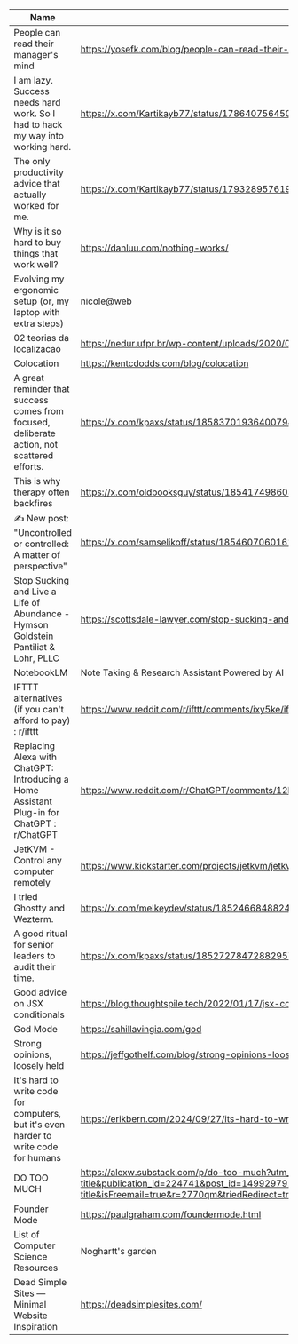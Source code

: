 | Name        | Link           | 
| ------------- | ------------ | 
| People can read their manager's mind | https://yosefk.com/blog/people-can-read-their-managers-mind.html |
  | I am lazy. Success needs hard work. So I had to hack my way into working hard. | https://x.com/Kartikayb77/status/1786407564504392047 |
  | The only productivity advice that actually worked for me. | https://x.com/Kartikayb77/status/1793289576192286872/photo/1 |
  | Why is it so hard to buy things that work well? | https://danluu.com/nothing-works/ |
  | Evolving my ergonomic setup (or, my laptop with extra steps) | nicole@web | https://www.ntietz.com/blog/evolving-ergo-setup/ |
  | 02 teorias da localizacao | https://nedur.ufpr.br/wp-content/uploads/2020/08/02-teorias-da-localizacao.pdf |
  | Colocation | https://kentcdodds.com/blog/colocation |
  | A great reminder that success comes from focused, deliberate action, not scattered efforts. | https://x.com/kpaxs/status/1858370193640079446?s=12 |
  | This is why therapy often backfires | https://x.com/oldbooksguy/status/1854174986031997259?s=12 |
  | ✍️ New post: "Uncontrolled or controlled: A matter of perspective" | https://x.com/samselikoff/status/1854607060161135004?s=12 |
  | Stop Sucking and Live a Life of Abundance - Hymson Goldstein Pantiliat & Lohr, PLLC | https://scottsdale-lawyer.com/stop-sucking-and-live-a-life-of-abundance/ |
  | NotebookLM | Note Taking & Research Assistant Powered by AI | https://notebooklm.google/ |
  | IFTTT alternatives (if you can't afford to pay) : r/ifttt | https://www.reddit.com/r/ifttt/comments/ixy5ke/ifttt_alternatives_if_you_cant_afford_to_pay/ |
  | Replacing Alexa with ChatGPT: Introducing a Home Assistant Plug-in for ChatGPT : r/ChatGPT | https://www.reddit.com/r/ChatGPT/comments/12l19lj/replacing_alexa_with_chatgpt_introducing_a_home/ |
  | JetKVM - Control any computer remotely | https://www.kickstarter.com/projects/jetkvm/jetkvm |
  | I tried Ghostty and Wezterm. | https://x.com/melkeydev/status/1852466848824225842?s=12 |
  | A good ritual for senior leaders to audit their time. | https://x.com/kpaxs/status/1852727847288295791?s=12 |
  | Good advice on JSX conditionals | https://blog.thoughtspile.tech/2022/01/17/jsx-conditionals/ |
  | God Mode | https://sahillavingia.com/god |
  | Strong opinions, loosely held | https://jeffgothelf.com/blog/strong-opinions-loosely-held/ |
  | It's hard to write code for computers, but it's even harder to write code for humans | https://erikbern.com/2024/09/27/its-hard-to-write-code-for-humans.html |
  | DO TOO MUCH | https://alexw.substack.com/p/do-too-much?utm_source=post-email-title&publication_id=224741&post_id=149929791&utm_campaign=email-post-title&isFreemail=true&r=2770qm&triedRedirect=true&utm_medium=email |
  | Founder Mode | https://paulgraham.com/foundermode.html |
  | List of Computer Science Resources | Noghartt's garden | https://noghartt.dev/lists/list-of-computer-science-resources/ |
  | Dead Simple Sites — Minimal Website Inspiration | https://deadsimplesites.com/ |